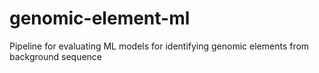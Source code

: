 # genomic-element-ml
Pipeline for evaluating ML models for identifying genomic elements from background sequence
